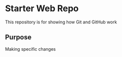 # Starter Web Repo

This repository is for showing how Git and GitHub work

## Purpose

Making specific changes